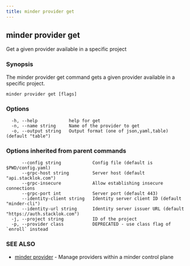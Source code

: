 ```yaml
---
title: minder provider get
---
```

## minder provider get

Get a given provider available in a specific project

### Synopsis

The minder provider get command gets a given provider available in a specific project.

```
minder provider get [flags]
```

### Options

```
  -h, --help            help for get
  -n, --name string     Name of the provider to get
  -o, --output string   Output format (one of json,yaml,table) (default "table")
```

### Options inherited from parent commands

```
      --config string            Config file (default is $PWD/config.yaml)
      --grpc-host string         Server host (default "api.stacklok.com")
      --grpc-insecure            Allow establishing insecure connections
      --grpc-port int            Server port (default 443)
      --identity-client string   Identity server client ID (default "minder-cli")
      --identity-url string      Identity server issuer URL (default "https://auth.stacklok.com")
  -j, --project string           ID of the project
  -p, --provider class           DEPRECATED - use class flag of `enroll` instead
```

### SEE ALSO

* [minder provider](minder_provider.md)	 - Manage providers within a minder control plane

